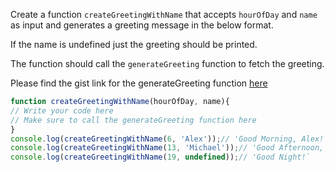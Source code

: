 
Create a function `createGreetingWithName` that accepts `hourOfDay` and `name` as input and generates a greeting message in the below format.

If the name is undefined just the greeting should be printed.

The function should call the `generateGreeting` function  to fetch the greeting.

Please find the gist link for the generateGreeting function [here](https://github.com/McLarenCollege/foundations_public/blob/main/generate-greeting.md)

```js
function createGreetingWithName(hourOfDay, name){
// Write your code here
// Make sure to call the generateGreeting function here
}
console.log(createGreetingWithName(6, 'Alex'));// 'Good Morning, Alex!`
console.log(createGreetingWithName(13, 'Michael'));// 'Good Afternoon, Michael!`
console.log(createGreetingWithName(19, undefined));// 'Good Night!`
```
